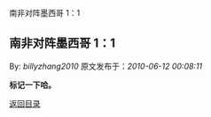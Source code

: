 南非对阵墨西哥 1：1
## 南非对阵墨西哥 1：1

By: *billyzhang2010* 原文发布于：*2010-06-12 00:08:11*

**标记一下哈。**

[返回目录](index.html)
